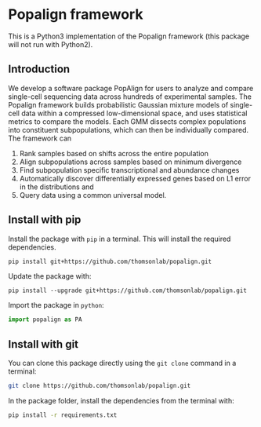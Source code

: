 # Popalign framework

This is a Python3 implementation of the Popalign framework (this package will not run with Python2).

## Introduction

We develop a software package PopAlign for users to analyze and compare single-cell sequencing data across hundreds of experimental samples. The Popalign framework builds probabilistic Gaussian mixture models of single-cell data within a compressed low-dimensional space, and uses statistical metrics to compare the models. Each GMM dissects complex populations into constituent subpopulations, which can then be individually compared. The framework can 
1) Rank samples based on shifts across the entire population 
2) Align subpopulations across samples based on minimum divergence 
3) Find subpopulation specific transcriptional and abundance changes 
4) Automatically discover differentially expressed genes based on L1 error in the distributions and 
5) Query data using a common universal model.

## Install with pip

Install the package with `pip` in a terminal. This will install the required dependencies.
```sh
pip install git+https://github.com/thomsonlab/popalign.git
```

Update the package with:
```
pip install --upgrade git+https://github.com/thomsonlab/popalign.git
```

Import the package in `python`:
```python
import popalign as PA
```

## Install with git

You can clone this package directly using the `git clone` command in a terminal:
```sh
git clone https://github.com/thomsonlab/popalign.git
```

In the package folder, install the dependencies from the terminal with:
```sh
pip install -r requirements.txt
```
